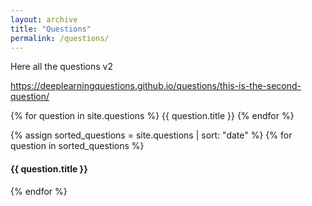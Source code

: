 ```yaml
---
layout: archive
title: "Questions"
permalink: /questions/
---
```


Here all the questions v2


https://deeplearningquestions.github.io/questions/this-is-the-second-question/

{% for question in site.questions %}
 {{ question.title }}
{% endfor %}

{% assign sorted_questions = site.questions | sort: "date" %}
{% for question in sorted_questions %}
  <h4>{{ question.title }}</h4>
{% endfor %}
